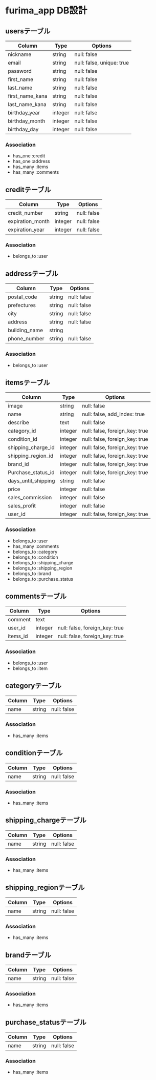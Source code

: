 # furima_app DB設計

## usersテーブル

|Column|Type|Options|
|------|----|-------|
|nickname|string|null: false|
|email|string|null: false, unique: true|
|password|string|null: false|
|first_name|string|null: false|
|last_name|string|null: false|
|first_name_kana|string|null: false|
|last_name_kana|string|null: false|
|birthday_year|integer|null: false|
|birthday_month|integer|null: false|
|birthday_day|integer|null: false|

### Association

- has_one :credit
- has_one :address
- has_many :items
- has_many :comments

## creditテーブル

|Column|Type|Options|
|------|----|-------|
|credit_number|string|null: false|
|expiration_month|integer|null: false|
|expiration_year|integer|null: false|

### Association

- belongs_to :user

## addressテーブル

|Column|Type|Options|
|------|----|-------|
|postal_code|string|null: false|
|prefectures|string|null: false|
|city|string|null: false|
|address|string|null: false|
|building_name|string|
|phone_number|string|null: false|

### Association

- belongs_to :user

## itemsテーブル

|Column|Type|Options|
|------|----|-------|
|image|string|null: false|
|name|string|null: false, add_index: true|
|describe|text|null: false|
|category_id|integer|null: false, foreign_key: true|
|condition_id|integer|null: false, foreign_key: true|
|shipping_charge_id|integer|null: false, foreign_key: true|
|shipping_region_id|integer|null: false, foreign_key: true|
|brand_id|integer|null: false, foreign_key: true|
|Purchase_status_id|integer|null: false, foreign_key: true|
|days_until_shipping|string|null: false|
|price|integer|null: false|
|sales_commission|integer|null: false|
|sales_profit|integer|null: false|
|user_id|integer|null: false, foreign_key: true|

### Association

- belongs_to :user
- has_many :comments
- belongs_to :category
- belongs_to :condition
- belongs_to :shipping_charge
- belongs_to :shipping_region
- belongs_to :brand
- belongs_to :purchase_status

## commentsテーブル

|Column|Type|Options|
|------|----|-------|
|comment|text|
|user_id|integer|null: false, foreign_key: true|
|items_id|integer|null: false, foreign_key: true|

### Association

- belongs_to :user
- belongs_to :item

## categoryテーブル

|Column|Type|Options|
|------|----|-------|
|name|string|null: false|

### Association

- has_many :items

## conditionテーブル

|Column|Type|Options|
|------|----|-------|
|name|string|null: false|

### Association

- has_many :items

## shipping_chargeテーブル

|Column|Type|Options|
|------|----|-------|
|name|string|null: false|

### Association

- has_many :items

## shipping_regionテーブル

|Column|Type|Options|
|------|----|-------|
|name|string|null: false|

### Association

- has_many :items

## brandテーブル

|Column|Type|Options|
|------|----|-------|
|name|string|null: false|

### Association

- has_many :items

## purchase_statusテーブル

|Column|Type|Options|
|------|----|-------|
|name|string|null: false|

### Association

- has_many :items